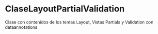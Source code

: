 # ClaseLayoutPartialValidation
Clase con contenidos de los temas Layout, Vistas Partials y Validation con dataannotations
